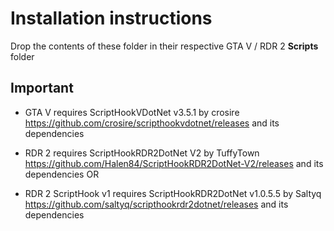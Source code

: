# Installation instructions
Drop the contents of these folder in their respective GTA V / RDR 2 **Scripts** folder

## Important
- GTA V requires ScriptHookVDotNet v3.5.1 by crosire https://github.com/crosire/scripthookvdotnet/releases and its dependencies

- RDR 2 requires ScriptHookRDR2DotNet V2 by TuffyTown https://github.com/Halen84/ScriptHookRDR2DotNet-V2/releases and its dependencies OR
- RDR 2 ScriptHook v1 requires ScriptHookRDR2DotNet v1.0.5.5 by Saltyq https://github.com/saltyq/scripthookrdr2dotnet/releases and its dependencies
